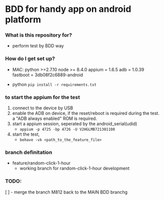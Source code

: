 # BDD for handy app on android platform

### What is this repository for?
* perform test by BDD way
### How do I get set up?
* MAC:
    python >=2.7.10
    node >= 8.4.0
    appium = 1.6.5
    adb = 1.0.39
    fastboot = 3db08f2c6889-android

* python
    `pip install -r requirements.txt`

### to start the appium for the test
1. connect to the device by USB
1. enable the ADB on device, if the reset/reboot is required during the test. a "ADB always enabled" ROM is required.
1. start a appium session, seperated by the android_serial(udid)
    * `appium -p 4725 -bp 4726 -U V2HGLMB721301100`
1. start the test,
    * `behave -vk <path_to_the_feature_file>`

### branch definitation
* feature/random-click-1-hour
    * working branch for random-click-1-hour development


### TODO:
[ ] - merge the branch M812 back to the MAIN BDD branchg
